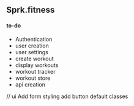 ## Sprk.fitness

#### to-do

- Authentication
- user creation
- user settings
- create workout
- display workouts
- workout tracker
- workout store
- api creation


// ui
Add form styling
add button default classes
